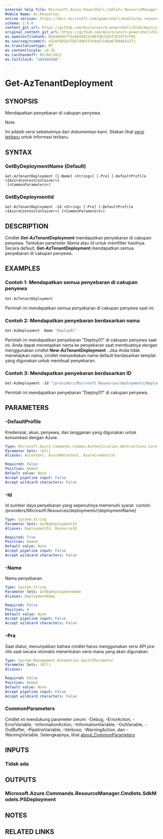 ```yaml
---
external help file: Microsoft.Azure.PowerShell.Cmdlets.ResourceManager.dll-Help.xml
Module Name: Az.Resources
online version: https://docs.microsoft.com/powershell/module/az.resources/get-aztenantdeployment
schema: 2.0.0
content_git_url: https://github.com/Azure/azure-powershell/blob/main/src/Resources/Resources/help/Get-AzTenantDeployment.md
original_content_git_url: https://github.com/Azure/azure-powershell/blob/main/src/Resources/Resources/help/Get-AzTenantDeployment.md
ms.openlocfilehash: 6e8ab9d5f76a99d2023c667d622d5f2b35f52f05
ms.sourcegitcommit: e32efb81b37827496f5fe4e57cd9a67004b5a271
ms.translationtype: MT
ms.contentlocale: id-ID
ms.lasthandoff: 05/04/2022
ms.locfileid: "144569108"
---
```

# Get-AzTenantDeployment

## SYNOPSIS
Mendapatkan penyebaran di cakupan penyewa

> [!NOTE]
>Ini adalah versi sebelumnya dari dokumentasi kami. Silakan lihat [versi terbaru](/powershell/module/az.resources/get-aztenantdeployment) untuk informasi terbaru.

## SYNTAX

### GetByDeploymentName (Default)
```
Get-AzTenantDeployment [[-Name] <String>] [-Pre] [-DefaultProfile <IAzureContextContainer>]
 [<CommonParameters>]
```

### GetByDeploymentId
```
Get-AzTenantDeployment -Id <String> [-Pre] [-DefaultProfile <IAzureContextContainer>] [<CommonParameters>]
```

## DESCRIPTION
Cmdlet **Get-AzTenantDeployment** mendapatkan penyebaran di cakupan penyewa.
Tentukan parameter *Nama* atau *Id* untuk memfilter hasilnya.
Secara default, **Get-AzTenantDeployment** mendapatkan semua penyebaran di cakupan penyewa.

## EXAMPLES

### Contoh 1: Mendapatkan semua penyebaran di cakupan penyewa
```powershell
Get-AzTenantDeployment
```

Perintah ini mendapatkan semua penyebaran di cakupan penyewa saat ini.

### Contoh 2: Mendapatkan penyebaran berdasarkan nama
```powershell
Get-AzDeployment -Name "Deploy01"
```

Perintah ini mendapatkan penyebaran "Deploy01" di cakupan penyewa saat ini.
Anda dapat menetapkan nama ke penyebaran saat membuatnya dengan menggunakan cmdlet **New-AzTenantDeployment** .
Jika Anda tidak menetapkan nama, cmdlet menyediakan nama default berdasarkan templat yang digunakan untuk membuat penyebaran.

### Contoh 3: Mendapatkan penyebaran berdasarkan ID
```powershell
Get-AzDeployment -Id "/providers/Microsoft.Resources/deployments/Deploy01"
```

Perintah ini mendapatkan penyebaran "Deploy01" di cakupan penyewa.

## PARAMETERS

### -DefaultProfile
Kredensial, akun, penyewa, dan langganan yang digunakan untuk komunikasi dengan Azure.

```yaml
Type: Microsoft.Azure.Commands.Common.Authentication.Abstractions.Core.IAzureContextContainer
Parameter Sets: (All)
Aliases: AzContext, AzureRmContext, AzureCredential

Required: False
Position: Named
Default value: None
Accept pipeline input: False
Accept wildcard characters: False
```

### -Id
Id sumber daya penyebaran yang sepenuhnya memenuhi syarat.
contoh: /providers/Microsoft.Resources/deployments/{deploymentName}

```yaml
Type: System.String
Parameter Sets: GetByDeploymentId
Aliases: DeploymentId, ResourceId

Required: True
Position: Named
Default value: None
Accept pipeline input: False
Accept wildcard characters: False
```

### -Name
Nama penyebaran.

```yaml
Type: System.String
Parameter Sets: GetByDeploymentName
Aliases: DeploymentName

Required: False
Position: 0
Default value: None
Accept pipeline input: False
Accept wildcard characters: False
```

### -Pra
Saat diatur, menunjukkan bahwa cmdlet harus menggunakan versi API pra-rilis saat secara otomatis menentukan versi mana yang akan digunakan.

```yaml
Type: System.Management.Automation.SwitchParameter
Parameter Sets: (All)
Aliases:

Required: False
Position: Named
Default value: None
Accept pipeline input: False
Accept wildcard characters: False
```

### CommonParameters
Cmdlet ini mendukung parameter umum: -Debug, -ErrorAction, -ErrorVariable, -InformationAction, -InformationVariable, -OutVariable, -OutBuffer, -PipelineVariable, -Verbose, -WarningAction, dan -WarningVariable. Selengkapnya, lihat [about_CommonParameters](http://go.microsoft.com/fwlink/?LinkID=113216)

## INPUTS

### Tidak ada

## OUTPUTS

### Microsoft.Azure.Commands.ResourceManager.Cmdlets.SdkModels.PSDeployment

## NOTES

## RELATED LINKS
